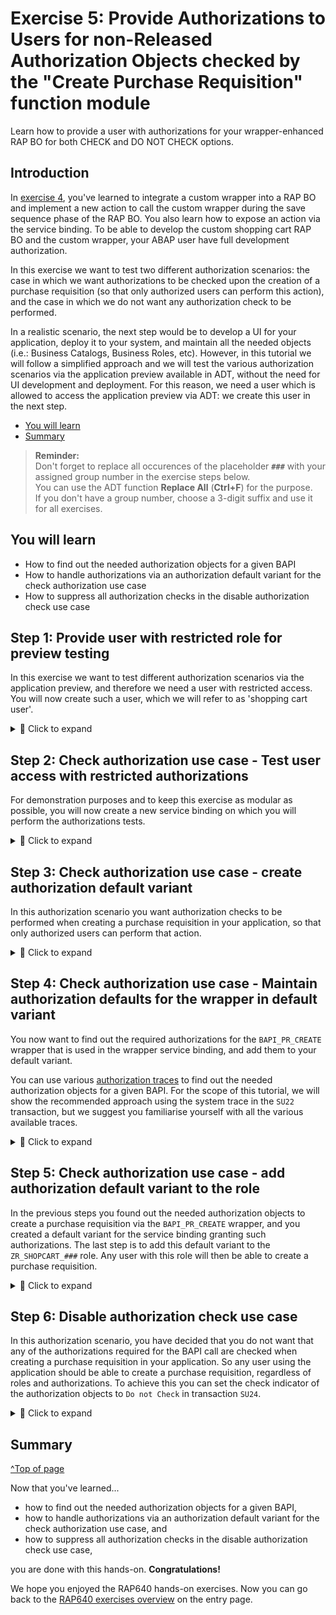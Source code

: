 # Exercise 5: Provide Authorizations to Users for non-Released Authorization Objects checked by the "Create Purchase Requisition" function module
<!-- description --> Learn how to provide a user with authorizations for your wrapper-enhanced RAP BO for both CHECK and DO NOT CHECK options.  

## Introduction

In [exercise 4](../ex4/README.md), you've learned to integrate a custom wrapper into a RAP BO and implement a new action to call the custom wrapper during the save sequence phase of the RAP BO. You also learn how to expose an action via the service binding. To be able to develop the custom shopping cart RAP BO and the custom wrapper, your ABAP user have full development authorization. 

In this exercise we want to test two different authorization scenarios: the case in which we want authorizations to be checked upon the creation of a purchase requisition (so that only authorized users can perform this action), and the case in which we do not want any authorization check to be performed.

In a realistic scenario, the next step would be to develop a UI for your application, deploy it to your system, and maintain all the needed objects (i.e.: Business Catalogs, Business Roles, etc). However, in this tutorial we will follow a simplified approach and we will test the various authorization scenarios via the application preview available in ADT, without the need for UI development and deployment. For this reason, we need a user which is allowed to access the application preview via ADT: we create this user in the next step.

- [You will learn](#you-will-learn)
- [Summary](#summary)  

> **Reminder:**   
> Don't forget to replace all occurences of the placeholder **`###`** with your assigned group number in the exercise steps below.  
> You can use the ADT function **Replace All** (**Ctrl+F**) for the purpose.   
> If you don't have a group number, choose a 3-digit suffix and use it for all exercises.

## You will learn
- How to find out the needed authorization objects for a given BAPI
- How to handle authorizations via an authorization default variant for the check authorization use case
- How to suppress all authorization checks in the disable authorization check use case


## Step 1: Provide user with restricted role for preview testing

In this exercise we want to test different authorization scenarios via the application preview, and therefore we need a user with restricted access. You will now create such a user, which we will refer to as 'shopping cart user'.

<details>
  <summary>🔵 Click to expand</summary>
 
Logon on to your SAP S/4HANA system via the backend, using your developer user credentials and create a new user (transaction `SU01`) with name `Z_USER_###`.

<!-- ![Create user](images/create_user.png) -->
<img alt="Create user" src="images/create_user.png" width="70%">

Now, you will need to create a role for this user to be able to access the ADT and get the URL of any service binding preview.

Start transaction `PFCG` and create a new role as a copy of the `SAP_BC_ABAP_DEVELOPER_5` role template, according to [Set Up Developer Extensibility documentation](https://help.sap.com/docs/ABAP_PLATFORM_NEW/b5670aaaa2364a29935f40b16499972d/31367ef6c3e947059e0d7c1cbfcaae93.html?version=202310.000). This role is needed for preview testing. Input the template role name and click on the **Copy Role** icon:

<!-- ![Create developer 5 role](images/create_dev_5_role.png) -->
<img alt="Create developer 5 role" src="images/create_dev_5_role.png" width="70%">

 We suggest to name the role `ZAP_BC_ABAP_DEVELOPER_5_###`. Click on **Copy all**:

<!-- ![Create developer 5 role - name](images/create_dev_5_role_2.png) -->
<img alt="Create developer 5 role" src="images/create_dev_5_role_2.png" width="70%">


Open the newly created role in edit mode, navigate to the **Authorizations** tab and click on **Change Authorization Data**. Click on the **Status** button (1) and confirm the pop-up to give the role full authorizations (2). Then Save it (3) and click on the **Generate** icon to generate the authorization profile (4) (confirm the pop-up window).

![Create developer 5 role - authorizations](images/create_dev_5_role_3.png)

Then go back, navigate to the **User** tab and add the `Z_USER_###` (1), Save (2) and click on the **User Comparison** button (3) (select **Full Comparison** in the pop-up window):

<!-- ![Create developer 5 role - user](images/create_dev_5_role_4.png) -->
<img alt="Create developer 5 role" src="images/create_dev_5_role_4.png" width="70%">

This role allows the user to access ADT and get the URL of any service binding preview. However, the user still lacks access to the actual service binding (i.e: it cannot use the application preview). This will be addressed in the next step.

</details>

## Step 2: Check authorization use case - Test user access with restricted authorizations

For demonstration purposes and to keep this exercise as modular as possible, you will now create a new service binding on which you will perform the authorizations tests.

<details>
  <summary>🔵 Click to expand</summary>
 
For that, connect to your system via ADT and navigate to the package `Z_PURCHASE_REQ_###` containing the RAP BO, right click on the Service Definition `ZUI_SHOPCART_###` and select **New Service Binding**, input the Name `ZUI_SHOPCART_WRAPPER_O4_###`and a Description, and choose the **Binding Type** = `OData V4 - UI`:

<!-- ![Create service binding](images/create_service_binding_wrapper.png) -->
<img alt="Create service binding" src="images/create_service_binding_wrapper.png" width="70%">

Click on **Next**, select a suitable transport request (or create a new one) and then click on **Finish**. Activate it. Publish the service binding (as shown in a [previous tutorial](abap-s4hanacloud-procurement-purchasereq-shop)).

We will now use the shopping cart user created in the previous step to test out different authorization scenarios. First of all, to be able to test our service binding, the shopping cart user must have access to it. Logon on to your SAP S/4HANA system via the backend, using your developer user credentials, start transaction `PFCG` and create a new single role, with name: `ZR_SHOPCART_###`. In the **Menu** tab select **Transaction** --> **Authorization Default**

<!-- ![Create service binding role](images/create_service_role.png) -->
<img alt="Create service binding role" src="images/create_service_role.png" width="70%">

As **Authorization Default** choose `SAP GATEWAY OData V4 Backend Service Group & Assignments` (1) and input your service binding name (2) then click on **Copy** (3):

<!-- ![Create service binding role - 2](images/create_service_role_2.png) -->
<img alt="Create service binding role - 2" src="images/create_service_role_2.png" width="70%">

Save the role. Then navigate to the **Authorizations** tab, click on **Change Authorization data** and click on the **Generate** icon to generate the authorization profile. Add the `Z_USER_###` in the **User** tab, save the role and then click on the **User Comparison** button.

With this role your user can now access the service binding and use the application preview to create entries in your shopping cart. But it still lacks authorizations to create a purchase requisition. To test this logon to ADT and open the service binding `ZUI_SHOPCART_WRAPPER_O4_###`, right click on the **`ShoppingCart`** entity and select `Copy Fiori Elements App Preview URL` to copy the URL of the application preview.

<!-- ![Open service binding](images/open_service_binding.png) -->
<img alt="Open service binding" src="images/open_service_binding.png" width="70%">

Open the URL in a new browser so you will be prompted to login. Input the shopping cart user credentials:

<!-- ![Open service binding - 2](images/open_service_binding_2.png) -->
<img alt="Open service binding - 2" src="images/open_service_binding_2.png" width="70%">

The limited access of the shopping cart user allows it to access the service binding and create a new entry but it is not yet allowed to create a purchase requisition. You can test this out: create a new entry and then click on the `Create PR via BAPI in SAVE`, you will get an error message:

<!-- ![Shopping cart user no authorization case](images/auth_case_0.png) -->
<img alt="Shopping cart user no authorization case" src="images/auth_case_0.png" width="70%">

</details>

## Step 3: Check authorization use case - create authorization default variant

In this authorization scenario you want authorization checks to be performed when creating a purchase requisition in your application, so that only authorized users can perform that action.

<details>
  <summary>🔵 Click to expand</summary>
 
In the case of released objects you would add the released authorizations objects directly to the authorization defaults via transaction `SU22`. This is however not possible for unreleased authorization objects:

<!-- ![Unreleased authorization objects cannot be added to su22](images/unreleased_auth_obj_su22.png) -->
<img alt="Unreleased authorization objects cannot be added to su22" src="images/unreleased_auth_obj_su22.png" width="70%">

The best practice in the case of unreleased authorization objects is to create an authorization default variant to hold the authorizations. You will now create such a variant for the wrapper service binding `ZUI_SHOPCART_WRAPPER_O4_###`.

Log on to the system via SAP GUI using the developer user credentials and start transaction `SU22`. In 'Type of Application' select `SAP Gateway OData V4 Backend Service group and Assignments` and as 'Object Name' input the service binding `ZUI_SHOPCART_WRAPPER_O4_###` then click on **Execute**:

<!-- ![Open service binding](images/authorization_trace.png) -->
<img alt="Open service binding" src="images/authorization_trace.png" width="70%">

Open the service binding `ZUI_SHOPCART_WRAPPER_O4_###`: there should be no authorization objects except for `S_START`. Click on the **Variant** icon to create a new variant:

<!-- ![Create variant](images/create_variant.png) -->
<img alt="Create variant" src="images/create_variant.png" width="70%">

Input the name `ZUI_SHOPCART_WRAPPER_O4_###_V` and a description for the default variant (1) and then click on **Save** (2). You will be prompted to select a package: input the tier 2 package `$Z_PURCHASE_REQ_TIER2_###` (3) and save it (4):

<!-- ![Create variant - 2](images/create_variant_2.png) -->
<img alt="Create variant - 2" src="images/create_variant_2.png" width="70%">

Select a suitable transport request (or create a new one if needed) and confirm.

</details>

## Step 4: Check authorization use case - Maintain authorization defaults for the wrapper in default variant

You now want to find out the required authorizations for the `BAPI_PR_CREATE` wrapper that is used in the wrapper service binding, and add them to your default variant.

You can use various [authorization traces](https://help.sap.com/docs/ABAP_PLATFORM_NEW/c6e6d078ab99452db94ed7b3b7bbcccf/cac80adc77a440e0a855364a4267079f.html?version=202210.000) to find out the needed authorization objects for a given BAPI. For the scope of this tutorial, we will show the recommended approach using the system trace in the `SU22` transaction, but we suggest you familiarise yourself with all the various available traces.

<details>
  <summary>🔵 Click to expand</summary>

Go to the transaction **`SU22`** and open the newly created authorization default variant. Switch to **edit mode** (1) and then click on **Object** -> **Add Object from System Trace** -> **Local** (2).

<!-- <!-- ![Activate trace](images/authorization_trace_2.png) -->
<img alt="Activate trace" src="images/authorization_trace_2.png" width="70%">

Input the username for which you want to activate the trace (in this case: your developer user) and click on **Activate Trace**:

<!-- ![Activate trace - input user](images/authorization_trace_3.png) -->
<img alt="Activate trace - input user" src="images/authorization_trace_3.png" width="70%">

Do NOT close this window.

From ADT, open the preview of the wrapper service binding `ZUI_SHOPCART_WRAPPER_O4_###` using the developer user credentials, create a new entry and create a purchase requisition by clicking on the `Create PR via BAPI in SAVE` button. The needed authorizations will be picked up by the active trace.

Go back to the `SU22` window you left open, click on **Deactivate Trace** and then click on **Evaluate**. Select all the authorization Objects that the trace found, and click on the **Continue** icon. The needed authorizations will be added.

<!-- ![Activate trace - add authorizations - 5](images/authorization_trace_5.png) -->
<img alt="Activate trace - add authorizations - 5" src="images/authorization_trace_5.png" width="70%">

Save. Select all the newly added Authorization Objects and then click on the **Trace** button:

<!-- ![Activate trace - add authorizations 6](images/authorization_trace_6.png) -->
<img alt="Activate trace - add authorizations 6" src="images/authorization_trace_6.png" width="70%">

Now click on **Evaluate Trace** -> **System Trace (STAUTHTRACE)** -> **Local**:

<!-- ![Activate trace - add authorizations 7](images/authorization_trace_7.png) -->
<img alt="Activate trace - add authorizations 7" src="images/authorization_trace_7.png" width="70%">

Click on **Evaluate** and the needed field values will be displayed for the given selected authorization object (1). Select it (2) and click on **Transfer** (3): the needed field values will be added (4):

<!-- ![Activate trace - add authorizations 8](images/authorization_trace_8.png) -->
<img alt="Activate trace - add authorizations 8" src="images/authorization_trace_8.png" width="70%">

Repeat the process for all the non-released authorization objects and then click on the **Continue** icon in the right bottom corner. Save it.

Save it. Now start transaction `SU24` and select `SAP Gateway OData V4 Backend Service Group and Assignments` from the dropdown menu of the `Type of Application` field. In the `Object Name` field input your Service Binding name and click on the `Execute` button. Select the newly created variant (1), switch to Edit mode (2), click on the `SAP Data` icon (3), and then click on `Copy SAP Data to SU24` icon in the `Maintenance Status for Authorization Objects` tab (4).

<!-- ![Synchronized with SAP data](images/comparison_with_su24.png) -->
<img alt="Synchronized with SAP data" src="images/comparison_with_su24.png" width="70%">

This will copy the authorization objects, but you still need to copy the authorization defaults values for each object. To do this, click on the `Synchronize with SAP data` icon for all the authorization objects (1) and then click on the `Copy SAP Data to SU24` icon in the `Authorization Default Values` tab (2).

<!-- ![Synchronized with SAP data - 2](images/comparison_with_su24_2.png) -->
<img alt="Synchronized with SAP data - 2" src="images/comparison_with_su24_2.png" width="70%">

Save it and select a suitable transport request (or create a new one if needed).

</details>

## Step 5: Check authorization use case - add authorization default variant to the role

In the previous steps you found out the needed authorization objects to create a purchase requisition via the `BAPI_PR_CREATE` wrapper, and you created a default variant for the service binding granting such authorizations. The last step is to add this default variant to the `ZR_SHOPCART_###` role. Any user with this role will then be able to create a purchase requisition.

<details>
  <summary>🔵 Click to expand</summary>
 
Start transaction **`PFCG`**, and open the `ZR_SHOPCART_###` role. Switch to Edit mode and in the **Applications** tab deselect the authorization default and select the default variant you created, then click on **Save**:

<!-- ![Create variant role - 4](images/create_variant_role_4.png) -->
<img alt="Create variant role - 4" src="images/create_variant_role_4.png" width="70%">

In the **Authorizations** tab click on **Change Authorization Data** and in the pop-up select all the options and click on **Full Authorization** then click on `Save`.

<!-- ![Create variant role - 5](images/create_variant_role_5.png) -->
<img alt="Create variant role - 5" src="images/create_variant_role_5.png" width="70%">

you will see that all the authorization objects are automatically added and all the field values are set. Save and then click on the **Generate** icon to generate the authorization profile.

<!-- ![Create variant role - 6](images/create_variant_role_6.png) -->
<img alt="Create variant role - 6" src="images/create_variant_role_6.png" width="70%">

Now the shopping cart user has the role assigned, which contains the authorization default variant for the service binding, granting the necessary authorizations to create a purchase requsition via the BAPI wrapper.

You can test it: open the service binding using the shopping cart user credentials (we suggest to open it in incognito mode, so that you will be prompted to log in) and try to create a purchase requisition by clicking on the `Create PR via BAPI in SAVE` button, it should work without errors:

<!-- ![Shopping cart user create PR with variant](images/business_user_variant_test.png) -->
<img alt="Shopping cart user create PR with variant" src="images/business_user_variant_test.png" width="70%">

>After the `DO CHECK` use case test is succesfully done, remove the `ZR_SHOPCART_###` roles from the `Z_USER_###` (this can be done in transaction `SU01`) so that the shopping cart user is returned to its limited access state, and ready to be used in the next use case.

</details>

## Step 6: Disable authorization check use case

In this authorization scenario, you have decided that you do not want that any of the authorizations required for the BAPI call are checked when creating a purchase requisition in your application. So any user using the application should be able to create a purchase requisition, regardless of roles and authorizations. To achieve this you can set the check indicator of the authorization objects to `Do not Check` in transaction `SU24`.

<details>
  <summary>🔵 Click to expand</summary>
 
>You are setting the 'DO NOT CHECK' indicator in **`SU24`** for two reasons: first, as shown before it is not possible to add unreleased authorization objects in **`SU22`** to applications with ABAP language version ABAP for Cloud Development, and second, it is not possible to set the 'DO NOT CHECK' indicator in **`SU22`** for applications with ABAP language version ABAP for Cloud Development, as shown in the following screenshot:

<!-- ![Do not check option su22 not available](images/do_not_check_missing.png) -->
<img alt="Do not check option su22 not available" src="images/do_not_check_missing.png" width="70%">

To keep this exericise clear and modular, we will create a new service binding to test this scenario. This service binding exposes exactly the same service as the previous one. Logon to ADT using the developer user credentials and navigate to the package `Z_PURCHASE_REQ_###`. Right click on the service definition `ZUI_SHOPCART_###` and select **New Service Binding**, input the Name `ZUI_SHOPCART_WRP_NCK_O4_###` and a Description and select the Binding Type `OData V4 - UI`:

<!-- ![Create Service Binding](images/create_service_binding.png) -->
<img alt="Create Service Binding" src="images/create_service_binding.png" width="70%">

Click on **Next**. Select an existing transport request (or create a new one if needed) and click on **Finish**. Activate it. Publish the service binding as shown in a [previous tutorial](abap-s4hanacloud-procurement-purchasereq-shop) of this series.

After the service binding has been published, logon to the backend of the system using the developer user credentials and, similar as what done in a previous step, create a new role (we suggest to name the role `ZR_SHOPCART_NCK_###`) and add the newly created `ZUI_SHOPCART_WRP_NCK_O4_###` service binding defaults in the **Menu** tab to gain access to the service. Assign the `Z_USER_###` user to role (do not forget to generate the authroization profile and do the user comparison). The shopping cart user should now have only two roles: `ZAP_BC_ABAP_DEVELOPER_5_###` and `ZR_SHOPCART_NCK_###`:

<!-- ![Remove role](images/remove_roles.png) -->
<img alt="Remove role" src="images/remove_roles.png" width="70%">

At the moment, the newly created service binding `ZUI_SHOPCART_WRP_NCK_O4_###` would still perform authorization checks when creating a purchase requisition. You can test this using the `Z_USER_###` role: since this role does not have the required authorization, you will get an error when trying to create a purchase requsition from the service binding preview.

Now, we will modify the service binding so that no authorization check is performed. Start transaction `SU24` and open the `ZUI_SHOPCART_WRP_NCK_O4_###` service binding. Similar to what done in the previous step, for the check authorization use case, switch to edit mode and add all the needed authorization objects.

>For the scope of this tutorial, you already found out the needed authorization objects in a previous step. You could also use the system trace directly from the `SU24` transaction to find the authorization objects that you need to add.

Then select all of them and click on **Check Indicator** -> **Do Not Check**:

<!-- ![Do not check option](images/do_not_check_option.png) -->
<img alt="Do not check option" src="images/do_not_check_option.png" width="70%">

Save it. Now the service binding will not perform authorization checks for all the authorization objects with a 'DO NOT CHECK' indicator. As a result, even users with limited access and no specific authorizations will be able to create a purchase requisition. You can test this with the `Z_USER_###` user:

![Shopping cart user creates PR with DO NOT CHECK option](images/business_user_do_not_check_option_test.png)

</details>

## Summary 
[^Top of page](#)

Now that you've learned... 
- how to find out the needed authorization objects for a given BAPI,
- how to handle authorizations via an authorization default variant for the check authorization use case, and
- how to suppress all authorization checks in the disable authorization check use case,

you are done with this hands-on. **Congratulations!** 

We hope you enjoyed the RAP640 hands-on exercises. Now you can go back to the [RAP640 exercises overview](https://github.com/SAP-samples/abap-platform-rap640/blob/main/README.md#exercises) on the entry page.

